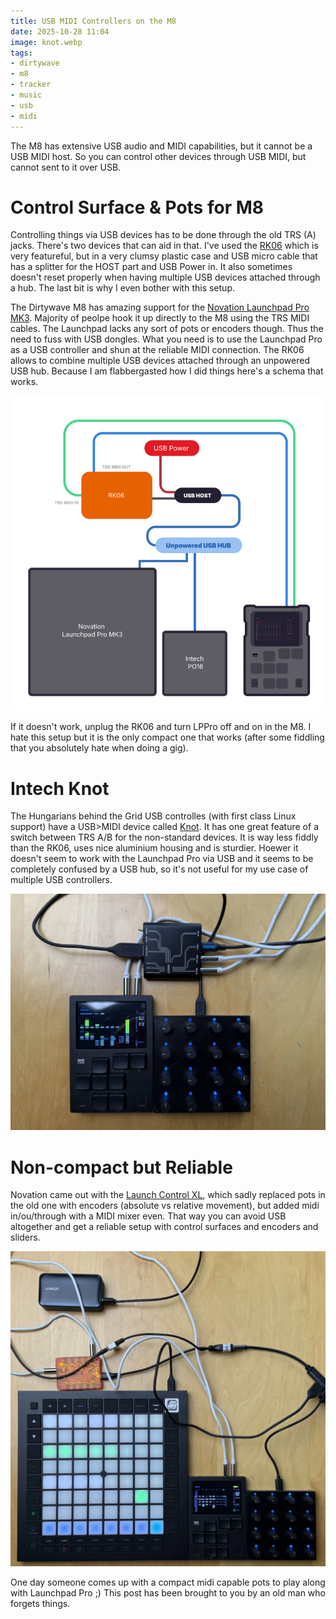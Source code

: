 ```yaml
---
title: USB MIDI Controllers on the M8
date: 2025-10-28 11:04
image: knot.webp
tags:
- dirtywave
- m8
- tracker
- music
- usb
- midi
---
```


The M8 has extensive USB audio and MIDI capabilities, but it cannot be a USB MIDI host. So you can control other devices through USB MIDI, but cannot sent to it over USB.

# Control Surface & Pots for M8

Controlling things via USB devices has to be done through the old TRS (A) jacks. There's two devices that can aid in that. I've used the [RK06](https://retrokits.com/shop/rk006/) which is very featureful, but in a very clumsy plastic case and USB micro cable that has a splitter for the HOST part and USB Power in. It also sometimes doesn't reset properly when having multiple USB devices attached through a hub. The last bit is why I even bother with this setup. 

The Dirtywave M8 has amazing support for the [Novation Launchpad Pro MK3](https://novationmusic.com/products/launchpad-pro-mk3). Majority of peolpe hook it up directly to the M8 using the TRS MIDI cables. The Launchpad lacks any sort of pots or encoders though. Thus the need to fuss with USB dongles. What you need is to use the Launchpad Pro as a USB controller and shun at the reliable MIDI connection. The RK06 allows to combine multiple USB devices attached through an unpowered USB hub. Because I am flabbergasted how I did things here's a schema that works. 

![Retrokits RK06 schema](schema.svg)

If it doesn't work, unplug the RK06 and turn LPPro off and on in the M8. I hate this setup but it is the only compact one that works (after some fiddling that you absolutely hate when doing a gig).

# Intech Knot

The Hungarians behind the Grid USB controlles (with first class Linux support) have a USB>MIDI device called [Knot](https://intech.studio/landing/shop/knot). It has one great feature of a switch between TRS A/B for the non-standard devices. It is way less fiddly than the RK06, uses nice aluminium housing and is sturdier. Hoewer it doesn't seem to work with the Launchpad Pro via USB and it seems to be completely confused by a USB hub, so it's not useful for my use case of multiple USB controllers.

![Clean setup with Knot&Grid](knot.webp)

# Non-compact but Reliable

Novation came out with the [Launch Control XL](https://novationmusic.com/products/launch-control-xl), which sadly replaced pots in the old one with encoders (absolute vs relative movement), but added midi in/ou/through with a MIDI mixer even. That way you can avoid USB altogether and get a reliable setup with control surfaces and encoders and sliders. 

![Launchpar Pro and Intech PO16 via USB handled by RK06](m8-po16-lpp-mk3.webp)

One day someone comes up with a compact midi capable pots to play along with Launchpad Pro ;) This post has been brought to you by an old man who forgets things.
